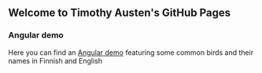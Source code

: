 ## Welcome to Timothy Austen's GitHub Pages

### Angular demo

Here you can find an [Angular demo](https://github.com/timothyausten/anglular-birds)  featuring some common birds and their names in Finnish and English

